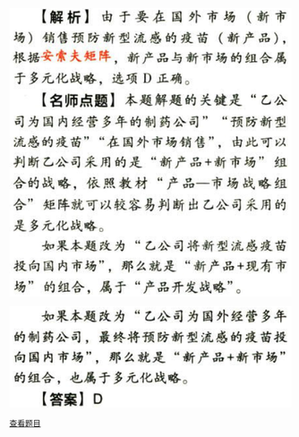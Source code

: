 ![](48c5b5b406ec6a153edb666782f34e6e.png)

![](55c61a0c984a607d5cdcff11a454faca.png)

[查看题目](../战略选择.本章真题.md#14-题目)

